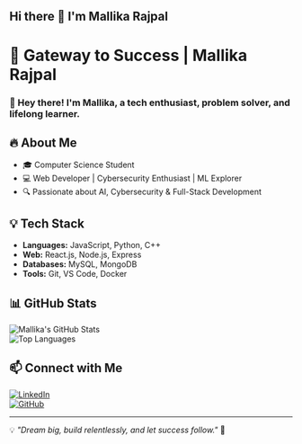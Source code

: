 ## Hi there 👋 I'm Mallika Rajpal

<!--
**Mallika-Rajpal/Mallika-Rajpal** is a ✨ _special_ ✨ repository because its `README.md` (this file) appears on your GitHub profile.

Here are some ideas to get you started:

- 🔭 I’m currently working on ...
- 🌱 I’m currently learning ...
- 👯 I’m looking to collaborate on ...
- 🤔 I’m looking for help with ...
- 💬 Ask me about ...
- 📫 How to reach me: ...
- 😄 Pronouns: ...
- ⚡ Fun fact: ...
-->
# 🚀 Gateway to Success | Mallika Rajpal  

### 👋 Hey there! I'm Mallika, a tech enthusiast, problem solver, and lifelong learner.  

## 🔥 About Me  
- 🎓 Computer Science Student  
- 💻 Web Developer | Cybersecurity Enthusiast | ML Explorer  
- 🔍 Passionate about AI, Cybersecurity & Full-Stack Development  

## 💡 Tech Stack  
- **Languages:** JavaScript, Python, C++  
- **Web:** React.js, Node.js, Express  
- **Databases:** MySQL, MongoDB  
- **Tools:** Git, VS Code, Docker  

## 📊 GitHub Stats  
![Mallika's GitHub Stats](https://github-readme-stats.vercel.app/api?username=Mallika-Rajpal&show_icons=true&theme=tokyonight)  
![Top Languages](https://github-readme-stats.vercel.app/api/top-langs/?username=Mallika-Rajpal&layout=compact&theme=tokyonight)  

## 📫 Connect with Me  
[![LinkedIn](https://img.shields.io/badge/LinkedIn-Connect-blue)](https://linkedin.com/in/mallika-rajpal-0921a8245)  
[![GitHub](https://img.shields.io/badge/GitHub-Follow-black)](https://github.com/Mallika-Rajpal)  

---

💡 *"Dream big, build relentlessly, and let success follow."* 🚀  

